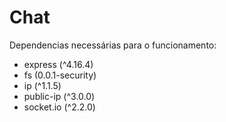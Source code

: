 # Chat
Dependencias necessárias para o funcionamento:
- express (^4.16.4)
- fs (0.0.1-security)
- ip (^1.1.5)
- public-ip (^3.0.0)
- socket.io (^2.2.0)
